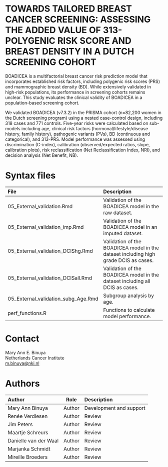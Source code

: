 # TOWARDS TAILORED BREAST CANCER SCREENING: ASSESSING THE ADDED VALUE OF 313-POLYGENIC RISK SCORE AND BREAST DENSITY IN A DUTCH SCREENING COHORT

BOADICEA is a multifactorial breast cancer risk prediction model that incorporates established risk factors, including polygenic risk scores (PRS) and mammographic breast density (BD). While extensively validated in high-risk populations, its performance in screening cohorts remains unclear. This study evaluates the clinical validity of BOADICEA in a population-based screening cohort.

We validated BOADICEA (v7.3.2) in the PRISMA cohort (n=82,200 women in the Dutch screening program) using a nested case-control design, including 318 cases and 771 controls. Five-year risks were calculated based on sub-models including age, clinical risk factors (hormonal/lifestyle/disease history, family history), pathogenic variants (PVs), BD (continuous and categorical), and 313-PRS. Model performance was assessed using discrimination (C-index), calibration (observed/expected ratios, slope, calibration plots), risk reclassification (Net Reclassification Index, NRI), and decision analysis (Net Benefit, NB).

# Syntax files
| File                   | Description             |
| :----                  | :----                   |
| 05_External_validation.Rmd          | Validation of the BOADICEA model in the raw dataset.
| 05_External_validation_imp.Rmd         | Validation of the BOADICEA model in an imputed dataset.
| 05_External_validation_DCIShg.Rmd       | Validation of the BOADICEA model in the dataset including high grade DCIS as cases.
| 05_External_validation_DCISall.Rmd     | Validation of the BOADICEA model in the dataset including all DCIS as cases.
| 05_External_validation_subg_Age.Rmd    | Subgroup analysis by age.
| perf_functions.R                       | Functions to calculate model performance.

# Contact
Mary Ann E. Binuya <br/>
Netherlands Cancer Institute <br/>
[m.binuya@nki.nl](m.binuya@nki.nl)

# Authors
| Author                 | Role   | Description             |
| :----                  | :----: | :----                   |
| Mary Ann Binuya   | Author | Development and support |
| Renée Verdiesen  | Author | Review   |
| Jim Peters    | Author | Review  |
| Maartje Schreurs  | Author | Review   |
| Danielle van der Waal  | Author | Review   |
| Marjanka Schmidt  | Author | Review   |
| Mireille Broeders  | Author | Review  |
